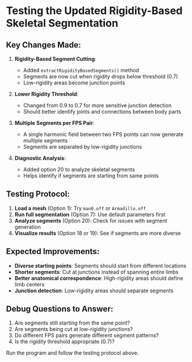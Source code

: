 # Testing the Updated Rigidity-Based Skeletal Segmentation

## Key Changes Made:

1. **Rigidity-Based Segment Cutting**:
   - Added `extractRigidityBasedSegments()` method
   - Segments are now cut when rigidity drops below threshold (0.7)
   - Low-rigidity areas become junction points

2. **Lower Rigidity Threshold**:
   - Changed from 0.9 to 0.7 for more sensitive junction detection
   - Should better identify joints and connections between body parts

3. **Multiple Segments per FPS Pair**:
   - A single harmonic field between two FPS points can now generate multiple segments
   - Segments are separated by low-rigidity junctions

4. **Diagnostic Analysis**:
   - Added option 20 to analyze skeletal segments
   - Helps identify if segments are starting from same points

## Testing Protocol:

1. **Load a mesh** (Option 1): Try `man0.off` or `Armadillo.off`
2. **Run full segmentation** (Option 7): Use default parameters first
3. **Analyze segments** (Option 20): Check for issues with segment generation
4. **Visualize results** (Option 18 or 19): See if segments are more diverse

## Expected Improvements:

- **Diverse starting points**: Segments should start from different locations
- **Shorter segments**: Cut at junctions instead of spanning entire limbs
- **Better anatomical correspondence**: High-rigidity areas should define limb centers
- **Junction detection**: Low-rigidity areas should separate segments

## Debug Questions to Answer:

1. Are segments still starting from the same point?
2. Are segments being cut at low-rigidity junctions?
3. Do different FPS pairs generate different segment patterns?
4. Is the rigidity threshold appropriate (0.7)?

Run the program and follow the testing protocol above.
